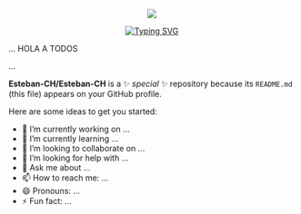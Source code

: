 <p align="center">
<img src="https://i.pinimg.com/originals/87/f3/f1/87f3f1425b217691da645e97dbb50d55.gif" width="">
</p>

<div align="center">

[![Typing SVG](https://readme-typing-svg.demolab.com?font=Fira+Code&weight=900&pause=1000&color=04F71A&background=FFFFFF00&width=485&height=60&lines=HOLA%2C+MI+NOMBRE+ES+ESTEBANDIDO+%F0%9F%A5%B5;ESTUDIANTE+DE+COMPUTACION+E+INFORMATICA;SAAVEDRA+CTMRE+TE+VA+A+CAER+LAPO)](https://git.io/typing-svg)

</div>

...
HOLA A TODOS

...

**Esteban-CH/Esteban-CH** is a ✨ _special_ ✨ repository because its `README.md` (this file) appears on your GitHub profile.

Here are some ideas to get you started:

- 🔭 I’m currently working on ...
- 🌱 I’m currently learning ...
- 👯 I’m looking to collaborate on ...
- 🤔 I’m looking for help with ...
- 💬 Ask me about ...
- 📫 How to reach me: ...
- 😄 Pronouns: ...
- ⚡ Fun fact: ...